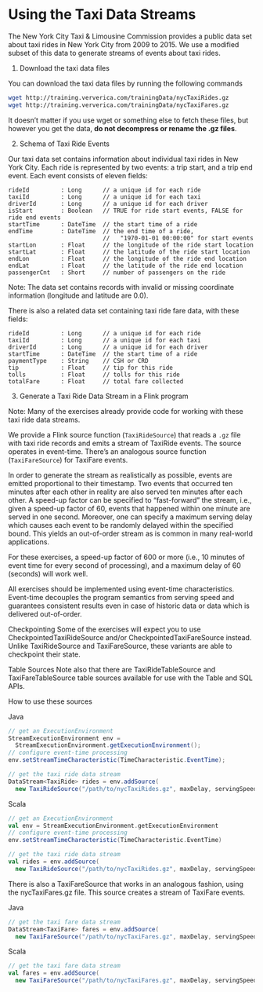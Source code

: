 # Using the Taxi Data Streams

The New York City Taxi & Limousine Commission provides a public data set about taxi rides in New York City from 2009 to 2015. We use a modified subset of this data to generate streams of events about taxi rides.

1. Download the taxi data files

You can download the taxi data files by running the following commands

```sh
wget http://training.ververica.com/trainingData/nycTaxiRides.gz
wget http://training.ververica.com/trainingData/nycTaxiFares.gz
```

It doesn’t matter if you use wget or something else to fetch these files, but however you get the data, **do not decompress or rename the .gz files**.

2. Schema of Taxi Ride Events

Our taxi data set contains information about individual taxi rides in New York City. Each ride is represented by two events: a trip start, and a trip end event. Each event consists of eleven fields:

```
rideId         : Long      // a unique id for each ride
taxiId         : Long      // a unique id for each taxi
driverId       : Long      // a unique id for each driver
isStart        : Boolean   // TRUE for ride start events, FALSE for ride end events
startTime      : DateTime  // the start time of a ride
endTime        : DateTime  // the end time of a ride,
                           //   "1970-01-01 00:00:00" for start events
startLon       : Float     // the longitude of the ride start location
startLat       : Float     // the latitude of the ride start location
endLon         : Float     // the longitude of the ride end location
endLat         : Float     // the latitude of the ride end location
passengerCnt   : Short     // number of passengers on the ride
```

Note: The data set contains records with invalid or missing coordinate information (longitude and latitude are 0.0).

There is also a related data set containing taxi ride fare data, with these fields:

```
rideId         : Long      // a unique id for each ride
taxiId         : Long      // a unique id for each taxi
driverId       : Long      // a unique id for each driver
startTime      : DateTime  // the start time of a ride
paymentType    : String    // CSH or CRD
tip            : Float     // tip for this ride
tolls          : Float     // tolls for this ride
totalFare      : Float     // total fare collected
```

3. Generate a Taxi Ride Data Stream in a Flink program

Note: Many of the exercises already provide code for working with these taxi ride data streams.

We provide a Flink source function (`TaxiRideSource`) that reads a `.gz` file with taxi ride records and emits a stream of TaxiRide events. The source operates in event-time. There’s an analogous source function (`TaxiFareSource`) for TaxiFare events.

In order to generate the stream as realistically as possible, events are emitted proportional to their timestamp. Two events that occurred ten minutes after each other in reality are also served ten minutes after each other. A speed-up factor can be specified to “fast-forward” the stream, i.e., given a speed-up factor of 60, events that happened within one minute are served in one second. Moreover, one can specify a maximum serving delay which causes each event to be randomly delayed within the specified bound. This yields an out-of-order stream as is common in many real-world applications.

For these exercises, a speed-up factor of 600 or more (i.e., 10 minutes of event time for every second of processing), and a maximum delay of 60 (seconds) will work well.

All exercises should be implemented using event-time characteristics. Event-time decouples the program semantics from serving speed and guarantees consistent results even in case of historic data or data which is delivered out-of-order.

Checkpointing
Some of the exercises will expect you to use CheckpointedTaxiRideSource and/or CheckpointedTaxiFareSource instead. Unlike TaxiRideSource and TaxiFareSource, these variants are able to checkpoint their state.

Table Sources
Note also that there are TaxiRideTableSource and TaxiFareTableSource table sources available for use with the Table and SQL APIs.

How to use these sources

Java

```java
// get an ExecutionEnvironment
StreamExecutionEnvironment env =
  StreamExecutionEnvironment.getExecutionEnvironment();
// configure event-time processing
env.setStreamTimeCharacteristic(TimeCharacteristic.EventTime);

// get the taxi ride data stream
DataStream<TaxiRide> rides = env.addSource(
  new TaxiRideSource("/path/to/nycTaxiRides.gz", maxDelay, servingSpeed));
```

Scala

```scala
// get an ExecutionEnvironment
val env = StreamExecutionEnvironment.getExecutionEnvironment
// configure event-time processing
env.setStreamTimeCharacteristic(TimeCharacteristic.EventTime)

// get the taxi ride data stream
val rides = env.addSource(
  new TaxiRideSource("/path/to/nycTaxiRides.gz", maxDelay, servingSpeed))
```

There is also a TaxiFareSource that works in an analogous fashion, using the nycTaxiFares.gz file. This source creates a stream of TaxiFare events.

Java

```java
// get the taxi fare data stream
DataStream<TaxiFare> fares = env.addSource(
  new TaxiFareSource("/path/to/nycTaxiFares.gz", maxDelay, servingSpeed));
```

Scala

```scala
// get the taxi fare data stream
val fares = env.addSource(
  new TaxiFareSource("/path/to/nycTaxiFares.gz", maxDelay, servingSpeed))
```